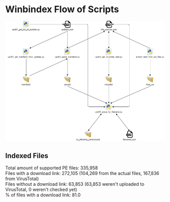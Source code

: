# Winbindex Flow of Scripts

![winbindex-scripts-flow.png](winbindex-scripts-flow.png)

## Indexed Files

<!--FileStats-->
Total amount of supported PE files: 335,958  
Files with a download link: 272,105 (104,269 from the actual files, 167,836 from VirusTotal)  
Files without a download link: 63,853 (63,853 weren't uploaded to VirusTotal, 0 weren't checked yet)  
% of files with a download link: 81.0  
<!--/FileStats-->
